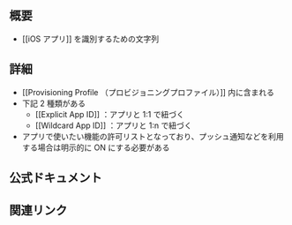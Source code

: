 ## 概要
- [[iOS アプリ]] を識別するための文字列

## 詳細
- [[Provisioning Profile （プロビジョニングプロファイル）]] 内に含まれる
- 下記 2 種類がある
	- [[Explicit App ID]] ：アプリと 1:1 で紐づく
	- [[Wildcard App ID]] ：アプリと 1:n で紐づく
- アプリで使いたい機能の許可リストとなっており、プッシュ通知などを利用する場合は明示的に ON にする必要がある

## 公式ドキュメント


## 関連リンク

